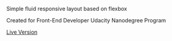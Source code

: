 Simple fluid responsive layout based on flexbox

Created for Front-End Developer Udacity Nanodegree Program

<a href="https://dominikaholota.github.io/fluid-layout/" target="_blank">Live Version</a>
